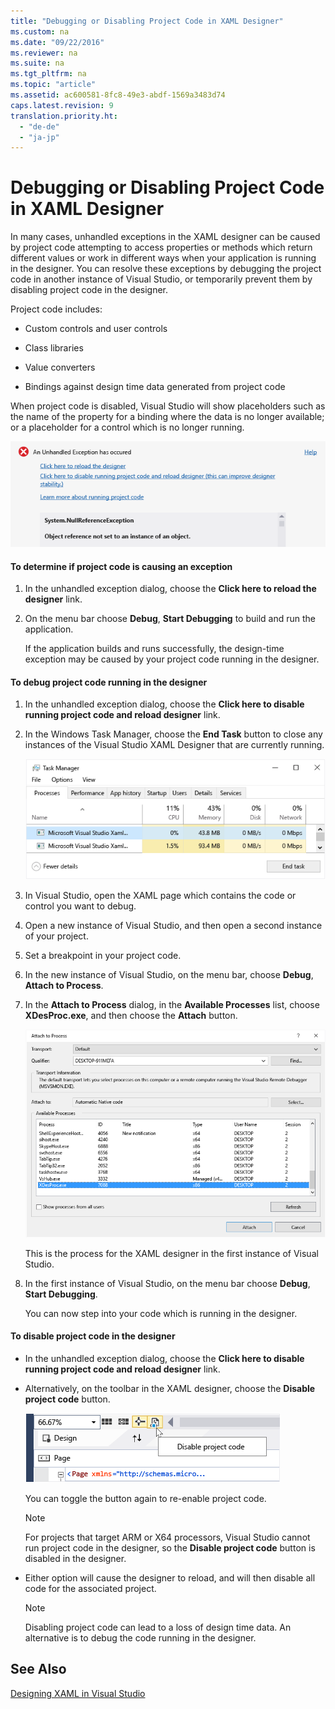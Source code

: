 ```yaml
---
title: "Debugging or Disabling Project Code in XAML Designer"
ms.custom: na
ms.date: "09/22/2016"
ms.reviewer: na
ms.suite: na
ms.tgt_pltfrm: na
ms.topic: "article"
ms.assetid: ac600581-8fc8-49e3-abdf-1569a3483d74
caps.latest.revision: 9
translation.priority.ht: 
  - "de-de"
  - "ja-jp"
---
```

# Debugging or Disabling Project Code in XAML Designer
In many cases, unhandled exceptions in the XAML designer can be caused by project code attempting to access properties or methods which return different values or work in different ways when your application is running in the designer. You can resolve these exceptions by debugging the project code in another instance of Visual Studio, or temporarily prevent them by disabling project code in the designer.  
  
 Project code includes:  
  
-   Custom controls and user controls  
  
-   Class libraries  
  
-   Value converters  
  
-   Bindings against design time data generated from project code  
  
 When project code is disabled, Visual Studio will show placeholders such as the name of the property for a binding where the data is no longer available; or a placeholder for a control which is no longer running.  
  
 ![Unhandled exception dialog](../VS_csharp/media/xaml_unhandledexception.png "XAML_UnhandledException")  
  
#### To determine if project code is causing an exception  
  
1.  In the unhandled exception dialog, choose the **Click here to reload the designer** link.  
  
2.  On the menu bar choose **Debug**, **Start Debugging** to build and run the application.  
  
     If the application builds and runs successfully, the design-time exception may be caused by your project code running in the designer.  
  
#### To debug project code running in the designer  
  
1.  In the unhandled exception dialog, choose the **Click here to disable running project code and reload designer** link.  
  
2.  In the Windows Task Manager, choose the **End Task** button to close any instances of the Visual Studio XAML Designer that are currently running.  
  
     ![XAML designer instances in TaskManager](../VS_csharp/media/xaml_taskmanager.png "XAML_TaskManager")  
  
3.  In Visual Studio, open the XAML page which contains the code or control you want to debug.  
  
4.  Open a new instance of Visual Studio, and then open a second instance of your project.  
  
5.  Set a breakpoint in your project code.  
  
6.  In the new instance of Visual Studio, on the menu bar, choose **Debug**, **Attach to Process**.  
  
7.  In the **Attach to Process** dialog, in the **Available Processes** list, choose **XDesProc.exe**, and then choose the **Attach** button.  
  
     ![The XAML designer process](../VS_csharp/media/xaml_attach.png "XAML_Attach")  
  
     This is the process for the XAML designer in the first instance of Visual Studio.  
  
8.  In the first instance of Visual Studio, on the menu bar choose **Debug**, **Start Debugging**.  
  
     You can now step into your code which is running in the designer.  
  
#### To disable project code in the designer  
  
-   In the unhandled exception dialog, choose the **Click here to disable running project code and reload designer** link.  
  
-   Alternatively, on the toolbar in the XAML designer, choose the **Disable project code** button.  
  
     ![The Disable Project Code button](../VS_csharp/media/xaml_disablecode.png "XAML_DisableCode")  
  
     You can toggle the button again to re-enable project code.  
  
    > [!NOTE]
    >  For projects that target ARM or X64 processors, Visual Studio cannot run project code in the designer, so the **Disable project code** button is disabled in the designer.  
  
-   Either option will cause the designer to reload, and will then disable all code for the associated project.  
  
    > [!NOTE]
    >  Disabling project code can lead to a loss of design time data. An alternative is to debug the code running in the designer.  
  
## See Also  
 [Designing XAML in Visual Studio](../VS_csharp/designing-xaml-in-visual-studio.md)